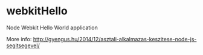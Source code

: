 webkitHello
===========

Node Webkit Hello World application

More info: <a href='http://gyengus.hu/2014/12/asztali-alkalmazas-keszitese-node-js-segitsegevel/?utm_source=github_repo'>http://gyengus.hu/2014/12/asztali-alkalmazas-keszitese-node-js-segitsegevel/</a>
